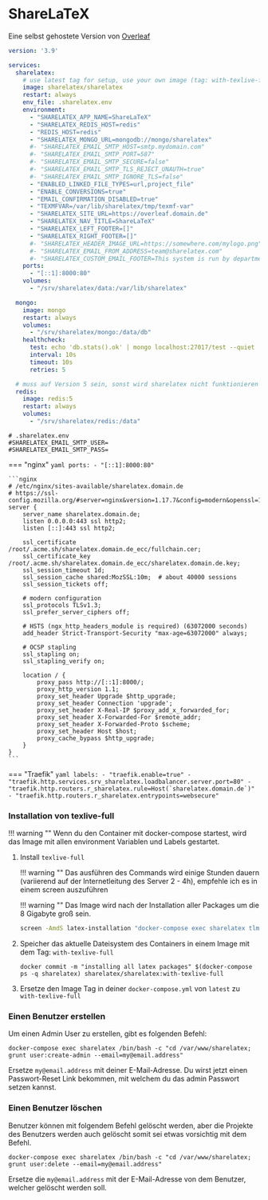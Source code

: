 # ShareLaTeX

Eine selbst gehostete Version von [Overleaf](https://overleaf.com) 

```yaml
version: '3.9'

services:
  sharelatex:
    # use latest tag for setup, use your own image (tag: with-texlive-full) after installation 
    image: sharelatex/sharelatex
    restart: always
    env_file: .sharelatex.env
    environment:
      - "SHARELATEX_APP_NAME=ShareLaTeX"
      - "SHARELATEX_REDIS_HOST=redis"
      - "REDIS_HOST=redis"
      - "SHARELATEX_MONGO_URL=mongodb://mongo/sharelatex"
      #- "SHARELATEX_EMAIL_SMTP_HOST=smtp.mydomain.com"
      #- "SHARELATEX_EMAIL_SMTP_PORT=587"
      #- "SHARELATEX_EMAIL_SMTP_SECURE=false"
      #- "SHARELATEX_EMAIL_SMTP_TLS_REJECT_UNAUTH=true"
      #- "SHARELATEX_EMAIL_SMTP_IGNORE_TLS=false"
      - "ENABLED_LINKED_FILE_TYPES=url,project_file"
      - "ENABLE_CONVERSIONS=true"
      - "EMAIL_CONFIRMATION_DISABLED=true"
      - "TEXMFVAR=/var/lib/sharelatex/tmp/texmf-var"
      - "SHARELATEX_SITE_URL=https://overleaf.domain.de"
      - "SHARELATEX_NAV_TITLE=ShareLaTeX"
      - "SHARELATEX_LEFT_FOOTER=[]"
      - "SHARELATEX_RIGHT_FOOTER=[]"
      #- "SHARELATEX_HEADER_IMAGE_URL=https://somewhere.com/mylogo.png"
      #- "SHARELATEX_EMAIL_FROM_ADDRESS=team@sharelatex.com"
      #- "SHARELATEX_CUSTOM_EMAIL_FOOTER=This system is run by department x"
    ports:
      - "[::1]:8000:80"
    volumes:
      - "/srv/sharelatex/data:/var/lib/sharelatex"

  mongo:
    image: mongo
    restart: always
    volumes:
      - "/srv/sharelatex/mongo:/data/db"
    healthcheck:
      test: echo 'db.stats().ok' | mongo localhost:27017/test --quiet
      interval: 10s
      timeout: 10s
      retries: 5

  # muss auf Version 5 sein, sonst wird sharelatex nicht funktionieren
  redis:
    image: redis:5
    restart: always
    volumes:
      - "/srv/sharelatex/redis:/data"
```

```shell
# .sharelatex.env
#SHARELATEX_EMAIL_SMTP_USER=
#SHARELATEX_EMAIL_SMTP_PASS=
```

=== "nginx"
    ```yaml
        ports:
          - "[::1]:8000:80"
    ```

    ```nginx
    # /etc/nginx/sites-available/sharelatex.domain.de
    # https://ssl-config.mozilla.org/#server=nginx&version=1.17.7&config=modern&openssl=1.1.1d&guideline=5.6
    server {
        server_name sharelatex.domain.de;
        listen 0.0.0.0:443 ssl http2;
        listen [::]:443 ssl http2;

        ssl_certificate /root/.acme.sh/sharelatex.domain.de_ecc/fullchain.cer;
        ssl_certificate_key /root/.acme.sh/sharelatex.domain.de_ecc/sharelatex.domain.de.key;
        ssl_session_timeout 1d;
        ssl_session_cache shared:MozSSL:10m;  # about 40000 sessions
        ssl_session_tickets off;

        # modern configuration
        ssl_protocols TLSv1.3;
        ssl_prefer_server_ciphers off;

        # HSTS (ngx_http_headers_module is required) (63072000 seconds)
        add_header Strict-Transport-Security "max-age=63072000" always;

        # OCSP stapling
        ssl_stapling on;
        ssl_stapling_verify on;

        location / {
            proxy_pass http://[::1]:8000/;
            proxy_http_version 1.1;
            proxy_set_header Upgrade $http_upgrade;
            proxy_set_header Connection 'upgrade';
            proxy_set_header X-Real-IP $proxy_add_x_forwarded_for;
            proxy_set_header X-Forwarded-For $remote_addr;
            proxy_set_header X-Forwarded-Proto $scheme;
            proxy_set_header Host $host;
            proxy_cache_bypass $http_upgrade;
        }
    }
    ```

=== "Traefik"
    ```yaml
        labels:
          - "traefik.enable=true"
          - "traefik.http.services.srv_sharelatex.loadbalancer.server.port=80"
          - "traefik.http.routers.r_sharelatex.rule=Host(`sharelatex.domain.de`)"
          - "traefik.http.routers.r_sharelatex.entrypoints=websecure"
    ```

### Installation von texlive-full
!!! warning ""
    Wenn du den Container mit docker-compose startest, wird das Image mit allen environment Variablen und Labels gestartet.

1. Install `texlive-full`
   
    !!! warning ""
        Das ausführen des Commands wird einige Stunden dauern (variierend auf der Internetleitung des Server 2 - 4h),
   empfehle ich es in einem screen auszuführen

    !!! warning ""
        Das Image wird nach der Installation aller Packages um die 8 Gigabyte groß sein.

    ```sh
    screen -AmdS latex-installation "docker-compose exec sharelatex tlmgr update --self; tlmgr install scheme-full"
    ```

2. Speicher das aktuelle Dateisystem des Containers in einem Image mit dem Tag: `with-texlive-full`

    ```shell
    docker commit -m "installing all latex packages" $(docker-compose ps -q sharelatex) sharelatex/sharelatex:with-texlive-full
    ```

3. Ersetze den Image Tag in deiner `docker-compose.yml` von `latest` zu `with-texlive-full`

### Einen Benutzer erstellen

Um einen Admin User zu erstellen, gibt es folgenden Befehl:

```shell
docker-compose exec sharelatex /bin/bash -c "cd /var/www/sharelatex; grunt user:create-admin --email=my@email.address"
```

Ersetze `my@email.address` mit deiner E-Mail-Adresse. Du wirst jetzt einen Passwort-Reset Link bekommen, mit welchem du
das admin Passwort setzen kannst.

### Einen Benutzer löschen

Benutzer können mit folgendem Befehl gelöscht werden, aber die Projekte des Benutzers werden auch gelöscht somit sei
etwas vorsichtig mit dem Befehl.

```shell
docker-compose exec sharelatex /bin/bash -c "cd /var/www/sharelatex; grunt user:delete --email=my@email.address"
```

Ersetze die `my@email.address` mit der E-Mail-Adresse von dem Benutzer, welcher gelöscht werden soll.